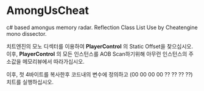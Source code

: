 # AmongUsCheat

  c# based amongus memory radar.
  Reflection Class List Use by Cheatengine mono dissector.
 
 


 치트엔진의 모노 디섹터를 이용하여 **PlayerControl** 의 Static Offset을 찾으십시오.
 이후, **PlayerControl** 의 모든 인스턴스를 AOB Scan하기위해 아무런 인스턴스의 주소값을
 메모리뷰에서 따라가십시오.
 
 이후, 첫 4바이트를 복사한후 코드내의 변수에 정의하고 (00 00 00 00 ?? ?? ?? ??)
 치트를 실행하십시오.
 
 
 
 
